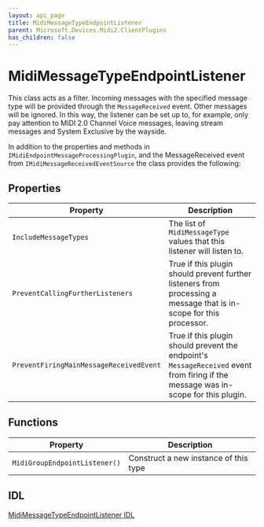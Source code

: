```yaml
---
layout: api_page
title: MidiMessageTypeEndpointListener
parent: Microsoft.Devices.Midi2.ClientPlugins
has_children: false
---
```


# MidiMessageTypeEndpointListener

This class acts as a filter. Incoming messages with the specified message type will be provided through the `MessageReceived` event. Other messages will be ignored. In this way, the listener can be set up to, for example, only pay attention to MIDI 2.0 Channel Voice messages, leaving stream messages and System Exclusive by the wayside.

In addition to the properties and methods in `IMidiEndpointMessageProcessingPlugin`, and the MessageReceived event from `IMidiMessageReceivedEventSource` the class provides the following:

## Properties

| Property | Description |
| ---- | ---- |
| `IncludeMessageTypes` | The list of `MidiMessageType` values that this listener will listen to. |
| `PreventCallingFurtherListeners` | True if this plugin should prevent further listeners from processing a message that is in-scope for this processor. |
| `PreventFiringMainMessageReceivedEvent` | True if this plugin should prevent the endpoint's `MessageReceived` event from firing if the message was in-scope for this plugin. |

## Functions

| Property | Description |
| ---- | ---- |
| `MidiGroupEndpointListener()` | Construct a new instance of this type |



## IDL

[MidiMessageTypeEndpointListener IDL](https://github.com/microsoft/MIDI/blob/main/src/api/Client/Midi2Client/MidiMessageTypeEndpointListener.idl)
